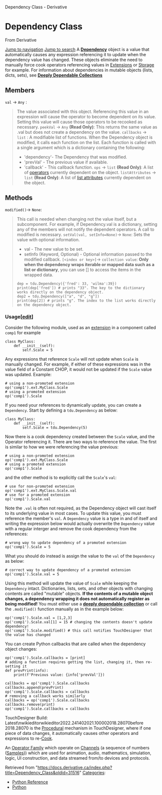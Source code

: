 

Dependency Class - Derivative




# Dependency Class
From Derivative

[Jump to navigation](#mw-head)
[Jump to search](#searchInput)
A **[Dependency](Dependency.html "Dependency")** object is a value that automatically causes any expression referencing it to update when the dependency value has changed. These objects eliminate the need to manually force cook operators referencing values in [Extensions](Extensions.html "Extensions") or [Storage](OP_Class.html#Storage "OP Class") for example.
For information about dependencies in mutable objects (lists, dicts, sets), see **[Deeply Dependable Collections](TDStoreTools.html#Deeply_Dependable_Collections "TDStoreTools")**
  

## Members
`val` → `Any` :
> The value associated with this object. Referencing this value in an expression will cause the operator to become dependent on its value. Setting this value will cause those operators to be recooked as necessary.
`peekVal` → `Any` **(Read Only)**:
> This returns the same value as .val but does not create a dependency on the value.
`callbacks` → `list` :
> A modifiable list of functions. When the Dependency object is modified, it calls each function on the list. Each function is called with a single argument which is a dictionary containing the following:
> 
> * 'dependency'- The Dependency that was modified.
> * 'prevVal' - The previous value if available.
> * 'callback' - This callback function.
`ops` → `list` **(Read Only)**:
> A list of [operators](OP_Class.html "OP Class") currently dependent on the object.
`listAttributes` → `list` **(Read Only)**:
> A list of [list attributes](ListAttribute_Class.html "ListAttribute Class") currently dependent on the object.
## Methods
`modified()`→ `None`:
> This call is needed when changing not the value itself, but a subcomponent. For example, if Dependency.val is a dictionary, setting any of the members will not notify the dependent operators. A call to modified is necessary.
`setVal(val, setInfo=None)`→ `None`:
> Sets the value with optional information.
> 
> * val - The new value to be set.
> * setInfo (Keyword, Optional) - Optional information passed to the modified callback.
`[<index or key>]`→ `collection value`:
> **Only when the dependency wraps iterable or mapped data such as a list or dictionary**, you can use [] to access the items in the wrapped data.
> 
> ```
> dep = tdu.Dependency({'fred': 33, 'wilma':39})
> print(dep['fred']) # prints "33". The key to the dictionary works directly on the dependency object.
> dep2 = tdu.Dependency(["a", "d", "g"])
> print(dep[2]) # prints "g". The index to the list works directly on the dependency object.
> 
> ```
### Usage[[edit](https://docs.derivative.ca/index.php?title=Template:SubSection&action=edit&section=T-1 "Edit section: Usage")]
Consider the following module, used as an [extension](Extensions.html "Extensions") in a component called `comp1` for example
```
class MyClass:
	def __init__(self):
		self.Scale = 5
```
Any expressions that reference `Scale` will not update when `Scale` is manually changed. For example, if either of these expressions was in the value field of a Constant CHOP, it would not be updated if the `Scale` value was updated.
Example:
```
# using a non-promoted extension
op('comp1').ext.MyClass.Scale
# using a promoted extension
op('comp1').Scale
```
If you need your references to dynamically update, you can create a `Dependency`. Start by defining a `tdu.Dependency` as below:
```
class MyClass:
	def __init__(self):
		self.Scale = tdu.Dependency(5)
```
Now there is a cook dependency created between the `Scale` value, and the Operator referencing it. There are two ways to reference the value. The first is similar to how we were referencing the value previous:
```
# using a non-promoted extension
op('comp1').ext.MyClass.Scale
# using a promoted extension
op('comp1').Scale
```
and the other method is to explicitly call the `Scale`'s `val`:
```
# use for non-promoted extension
op('comp1').ext.MyClass.Scale.val
# use for a promoted extension
op('comp1').Scale.val
```
Note the `.val` is often not required, as the Dependency object will cast itself to its underlying value in most cases.
To update this value, you must reference the member's `val`. A `Dependency` value is a type in and of itself and writing the expression below would actually overwrite the `Dependency` value with a regular interger and remove the cook dependency from the references:
```
# wrong way to update dependency of a promoted extension
op('comp1').Scale = 5
```
What you should do instead is assign the value to the `val` of the `Dependency` as below:
```
# correct way to update dependency of a promoted extension
op('comp1').Scale.val = 5
```
Using this method will update the value of `Scale` while keeping the `Dependency` intact.
Dictionaries, lists, sets, and other objects with changing contents are called "mutable" objects. **If the contents of a mutable object changes, a dependency wrapping it does not automatically register as being modified!** You must either use a **[deeply dependable collection](TDStoreTools.html#Deeply_Dependable_Collections "TDStoreTools")** or call the `.modified()` function manually as in the example below:
```
op('comp1').Scale.val = [1,2,3]
op('comp1').Scale.val[1] = 15 # changing the contents doesn't update dependency!
op('comp1').Scale.modified() # this call notifies TouchDesigner that the value has changed
```
You can create Python callbacks that are called when the dependency object changes:
```
op('comp1').Scale.callbacks = [print]
# adding a function requires getting the list, changing it, then re-setting it
def prevPrint(info):
	print(f'Previous value: {info['prevVal']})
    
callbacks = op('comp1').Scale.callbacks
callbacks.append(prevPrint)
op('comp1').Scale.callbacks = callbacks
# removing a callback works similarly
callbacks = op('comp1').Scale.callbacks
callbacks.remove(print)
op('comp1').Scale.callbacks = callbacks
```
TouchDesigner Build: Latest\nwikieditorwikieditor2022.241402021.100002018.28070before 2018.28070
is the [Procedural](Procedural.html "Procedural") mechanism in TouchDesigner, where if one piece of data changes, it automatically causes other operators and expressions to re-[Cook](Cook.html "Cook").

An [Operator Family](Operator_Family.html "Operator Family") which operate on [Channels](Channel.html "Channel") (a sequence of numbers ([Samples](Sample.html "Sample"))) which are used for animation, audio, mathematics, simulation, logic, UI construction, and data streamed from/to devices and protocols.

Retrieved from "<https://docs.derivative.ca/index.php?title=Dependency_Class&oldid=31516>"
[Categories](Special_Categories.html "Special:Categories"):
* [Python Reference](Category_Python_Reference.html "Category:Python Reference")
* [Python](Category_Python.html "Category:Python")